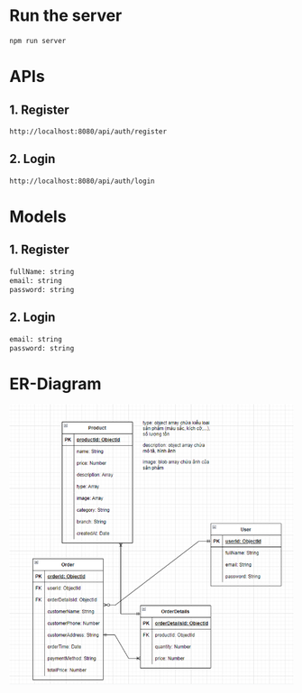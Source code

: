 # Run the server

```
npm run server
```

# APIs

## 1. Register

```
http://localhost:8080/api/auth/register
```

## 2. Login

```
http://localhost:8080/api/auth/login
```

# Models

## 1. Register

```
fullName: string
email: string
password: string
```

## 2. Login

```
email: string
password: string
```

# ER-Diagram

![](./uploads/ER.png)
